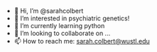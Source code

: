 - 👋 Hi, I’m @sarahcolbert
- 👀 I’m interested in psychiatric genetics!
- 🌱 I’m currently learning python
- 💞️ I’m looking to collaborate on ...
- 📫 How to reach me: sarah.colbert@wustl.edu

<!---
sarahcolbert/sarahcolbert is a ✨ special ✨ repository because its `README.md` (this file) appears on your GitHub profile.
You can click the Preview link to take a look at your changes.
--->
